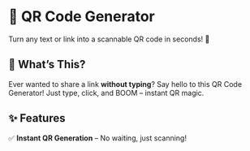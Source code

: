 # 🔳 QR Code Generator  

Turn any text or link into a scannable QR code in seconds! 🎉  

## 🎯 What’s This?  
Ever wanted to share a link **without typing**? Say hello to this QR Code Generator! Just type, click, and BOOM – instant QR magic.  

## ✨ Features  
✅ **Instant QR Generation** – No waiting, just scanning!  
  




